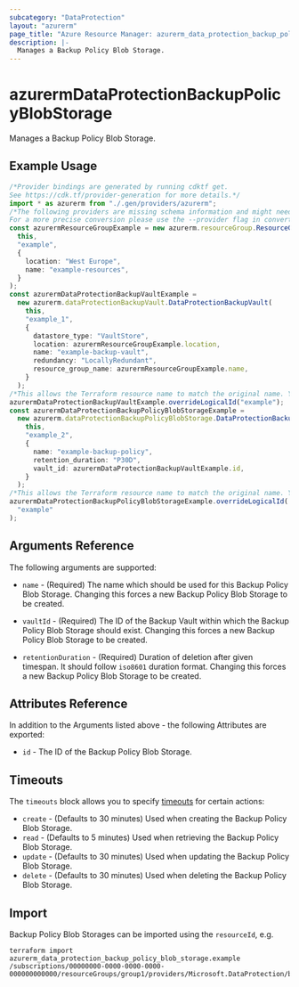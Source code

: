 ```yaml
---
subcategory: "DataProtection"
layout: "azurerm"
page_title: "Azure Resource Manager: azurerm_data_protection_backup_policy_blob_storage"
description: |-
  Manages a Backup Policy Blob Storage.
---
```


# azurermDataProtectionBackupPolicyBlobStorage

Manages a Backup Policy Blob Storage.

## Example Usage

```typescript
/*Provider bindings are generated by running cdktf get.
See https://cdk.tf/provider-generation for more details.*/
import * as azurerm from "./.gen/providers/azurerm";
/*The following providers are missing schema information and might need manual adjustments to synthesize correctly: azurerm.
For a more precise conversion please use the --provider flag in convert.*/
const azurermResourceGroupExample = new azurerm.resourceGroup.ResourceGroup(
  this,
  "example",
  {
    location: "West Europe",
    name: "example-resources",
  }
);
const azurermDataProtectionBackupVaultExample =
  new azurerm.dataProtectionBackupVault.DataProtectionBackupVault(
    this,
    "example_1",
    {
      datastore_type: "VaultStore",
      location: azurermResourceGroupExample.location,
      name: "example-backup-vault",
      redundancy: "LocallyRedundant",
      resource_group_name: azurermResourceGroupExample.name,
    }
  );
/*This allows the Terraform resource name to match the original name. You can remove the call if you don't need them to match.*/
azurermDataProtectionBackupVaultExample.overrideLogicalId("example");
const azurermDataProtectionBackupPolicyBlobStorageExample =
  new azurerm.dataProtectionBackupPolicyBlobStorage.DataProtectionBackupPolicyBlobStorage(
    this,
    "example_2",
    {
      name: "example-backup-policy",
      retention_duration: "P30D",
      vault_id: azurermDataProtectionBackupVaultExample.id,
    }
  );
/*This allows the Terraform resource name to match the original name. You can remove the call if you don't need them to match.*/
azurermDataProtectionBackupPolicyBlobStorageExample.overrideLogicalId(
  "example"
);

```

## Arguments Reference

The following arguments are supported:

*   `name` - (Required) The name which should be used for this Backup Policy Blob Storage. Changing this forces a new Backup Policy Blob Storage to be created.

*   `vaultId` - (Required) The ID of the Backup Vault within which the Backup Policy Blob Storage should exist. Changing this forces a new Backup Policy Blob Storage to be created.

*   `retentionDuration` - (Required) Duration of deletion after given timespan. It should follow `iso8601` duration format. Changing this forces a new Backup Policy Blob Storage to be created.

## Attributes Reference

In addition to the Arguments listed above - the following Attributes are exported:

* `id` - The ID of the Backup Policy Blob Storage.

## Timeouts

The `timeouts` block allows you to specify [timeouts](https://www.terraform.io/language/resources/syntax#operation-timeouts) for certain actions:

* `create` - (Defaults to 30 minutes) Used when creating the Backup Policy Blob Storage.
* `read` - (Defaults to 5 minutes) Used when retrieving the Backup Policy Blob Storage.
* `update` - (Defaults to 30 minutes) Used when updating the Backup Policy Blob Storage.
* `delete` - (Defaults to 30 minutes) Used when deleting the Backup Policy Blob Storage.

## Import

Backup Policy Blob Storages can be imported using the `resourceId`, e.g.

```console
terraform import azurerm_data_protection_backup_policy_blob_storage.example /subscriptions/00000000-0000-0000-0000-000000000000/resourceGroups/group1/providers/Microsoft.DataProtection/backupVaults/vault1/backupPolicies/backupPolicy1
```
